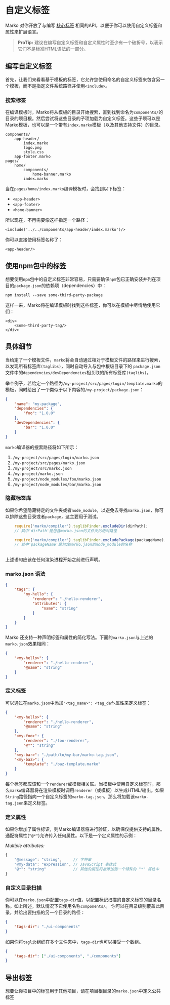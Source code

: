 # 自定义标签

Marko 对你开放了与编写 [核心标签](./core-tags.md) 相同的API，以便于你可以使用自定义标签和属性来扩展语言。

> **ProTip:** 建议在编写自定义标签和自定义属性时至少有一个破折号，以表示它们不是标准HTML语法的一部分。

## 编写自定义标签

首先，让我们来看看基于模板的标签，它允许您使用命名的自定义标签来包含另一个模板，而不是指定文件系统路径并使用`<include>`。

### 搜索标签

在编译模板时，Marko将从模板的目录开始搜索，直到找到命名为`components/`的目录的项目根。然后尝试将这些目录的子项加载为自定义标签。这些子项可以是Marko模板，也可以是一个带有`index.marko`模板（以及其他支持文件）的目录。

```目录结构
components/
    app-header/
        index.marko
        logo.png
        style.css
    app-footer.marko
pages/
    home/
        components/
            home-banner.marko
        index.marko
```

当在`pages/home/index.marko`编译模板时，会找到以下标签：

- `<app-header>`
- `<app-footer>`
- `<home-banner>`

所以现在，不再需要像这样指定一个路径：

```marko
<include('../../components/app-header/index.marko')/>
```

你可以直接使用标签名称了：

```marko
<app-header/>
```

## 使用npm包中的标签

想要使用`npm`包中的自定义标签非常容易，只需要确保`npm`包已正确安装并列在项目的`package.json`的依赖项（dependencies）中：

```
npm install --save some-third-party-package
```

这样一来，Marko将在编译模板时找到这些标签，你可以在模板中尽情地使用它们：

```marko
<div>
    <some-third-party-tag/>
</div>
```

## 具体细节

当给定了一个模板文件，`marko`将会自动通过相对于模板文件的路径来进行搜索，以发现所有标签库`(taglibs)`，同时自动导入与包中根级目录下的 `package.json` 文件中的`dependencies/devDependencies`相关联的所有标签库`(taglibs)`。

举个例子，若给定一个路径为`/my-project/src/pages/login/template.marko`的模板，同时给出了一个类似于以下内容的`/my-project/package.json`：

```json
{
    "name": "my-package",
    "dependencies": {
        "foo": "1.0.0"
    },
    "devDependencies": {
        "bar": "1.0.0"
    }
}
```

`marko`编译器的搜索路径将如下所示：

1. `/my-project/src/pages/login/marko.json`
2. `/my-project/src/pages/marko.json`
3. `/my-project/src/marko.json`
4. `/my-project/marko.json`
5. `/my-project/node_modules/foo/marko.json`
6. `/my-project/node_modules/bar/marko.json`

### 隐藏标签库

如果你希望隐藏特定的文件夹或者`node_module`，以避免去寻找`marko.json`，你可以排除这些目录或者`package`，这主要用于测试。

```javascript
    require('marko/compiler').taglibFinder.excludeDir(dirPath);
    // 其中'dirPath'是包含marko.json的文件夹的绝对路径 

    require('marko/compiler').taglibFinder.excludePackage(packageName);
    // 其中'packageName'是包含marko.json的node_module的名称
     
```

上述语句应该在任何渲染进程开始之前进行声明。


### marko.json 语法

```json
{
    "tags": {
        "my-hello": {
            "renderer": "./hello-renderer",
            "attributes": {
                "name": "string"
            }
        }
    }
}
```

Marko 还支持一种声明标签和属性的简化写法。下面的`marko.json`与上述的`marko.json`效果相同：

```json
{
    "<my-hello>": {
        "renderer": "./hello-renderer",
        "@name": "string"
    }
}
```

### 定义标签

可以通过在`marko.json`中添加`"<tag_name>": <tag_def>`属性来定义标签：

```json
{
    "<my-hello>": {
        "renderer": "./hello-renderer",
        "@name": "string"
    },
    "<my-foo>": {
        "renderer": "./foo-renderer",
        "@*": "string"
    },
    "<my-bar>": "./path/to/my-bar/marko-tag.json",
    "<my-baz>": {
        "template": "./baz-template.marko"
    }
}
```

每个标签都应该和一个`renderer`或模板相关联。当模板中使用自定义标签时，那么`marko`编译器将在渲染模板时调用`renderer`（或模板）以生成HTML/输出。如果`String`路径指向一个自定义标签的`marko-tag.json`，那么将加载该`marko-tag.json`来定义标签。

### 定义属性

如果你增加了属性标识，则Marko编译器将进行验证，以确保仅提供支持的属性。通配符属性(`"@*"`)允许传入任何属性。以下是一个定义属性的示例：

_Multiple attributes:_

```javascript
{
    "@message": "string",     // 字符串
    "@my-data": "expression", // JavaScript 表达式
    "@*": "string"            // 其他的属性将被添加到一个特殊的 "*" 属性中
}
```


### 自定义目录扫描

你可以在`marko.json`中配置`tags-dir`值，以配置标记扫描的自定义标签的目录名称。如上所述，默认情况下它使用名称`components/`。 你可以在目录级别覆盖此目录，并给出要扫描的另一个目录的路径：

```json
{
    "tags-dir": "./ui-components"
}
```

如果你将`taglib`组织在多个文件夹中，`tags-dir`也可以接受一个数组。

```json
{
    "tags-dir": ["./ui-components", "./components"]
}
```

## 导出标签

想要让你项目中的标签用于其他项目，请在项目根目录的`marko.json`中定义公共标签